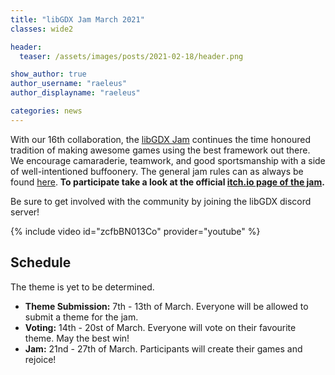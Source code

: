 ```yaml
---
title: "libGDX Jam March 2021"
classes: wide2

header:
  teaser: /assets/images/posts/2021-02-18/header.png

show_author: true
author_username: "raeleus"
author_displayname: "raeleus"

categories: news
---
```


With our 16th collaboration, the [libGDX Jam](/community/jams/) continues the time honoured tradition of making awesome games using the best framework out there. We encourage camaraderie, teamwork, and good sportsmanship with a side of well-intentioned buffoonery. The general jam rules can as always be found [here](/community/jams/#rules). **To participate take a look at the official [itch.io page of the jam](https://itch.io/jam/libgdx-jam-16).**

Be sure to get involved with the community by joining the libGDX discord server!

{% include video id="zcfbBN013Co" provider="youtube" %}

## Schedule
The theme is yet to be determined.
<!--The theme is **"The player is asleep"**. Good luck everybody! -->

- **Theme Submission:** 7th - 13th of March. Everyone will be allowed to submit a theme for the jam.
- **Voting:** 14th - 20st of March.  Everyone will vote on their favourite theme. May the best win!
- **Jam:** 21nd - 27th of March. Participants will create their games and rejoice!

<!--
## Submissions
The libGDX Jam December 2020 is now over! We hope everyone had a lot of fun and are proud to present the [16 submissions](https://itch.io/jam/libgdx-jam-15/entries). Don't forget to check out our [video review](https://www.youtube.com/watch?v=qq8WBEZP69c) as well.
-->
